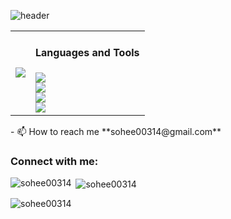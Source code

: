 ![header](https://capsule-render.vercel.app/api?type=soft&color=gradient&customColorList=14,19,14,30,19&height=120&section=header&text=Wellcom%20My%20GitHub&fontSize=45)

<table>
  <tr>
    <td>
    <a href="https://github.com/devxb/gitanimals">
      <img src="https://render.gitanimals.org/farms/{sohee00314}"/>
    </a>
    </td>
    <td valign="top">
    <h4 align="left">Languages and Tools</h4>
      <img src="https://img.shields.io/badge/java-ff0000?style=flat&logo=openjdk&logoColor=black"/><br>
      <img src="https://img.shields.io/badge/MySQL-4479A1?style=flat&logo=mysql&logoColor=white"/><br>
      <img src="https://img.shields.io/badge/spring-6DB33F?style=flat&logo=spring&logoColor=white"/><br>
      <img src="https://img.shields.io/badge/git-F05032?style=flat&logo=git&logoColor=black"/><br>
    </td>
  </tr>
</table>
- 📫 How to reach me **sohee00314@gmail.com**

<h3 align="left">Connect with me:</h3>
<p align="left">
</p>

<p><img align="left" src="https://github-readme-stats.vercel.app/api/top-langs?username=sohee00314&show_icons=true&locale=en&layout=compact" alt="sohee00314" /></p>

<p>&nbsp;<img align="center" src="https://github-readme-stats.vercel.app/api?username=sohee00314&show_icons=true&locale=en" alt="sohee00314" /></p>

<p><img align="center" src="https://github-readme-streak-stats.herokuapp.com/?user=sohee00314&" alt="sohee00314" /></p>
